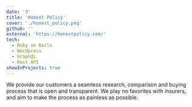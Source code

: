 ```yaml
---
date: '3'
title: 'Honest Policy'
cover: './honest_policy.png'
github: ''
external: 'https://honestpolicy.com/'
tech:
  - Ruby on Rails
  - Wordpress
  - GraphQL
  - Rest API
showInProjects: true
---
```


We provide our customers a seamless research, comparison and buying process that is open and transparent. We play no favorites with insurers, and aim to make the process as painless as possible.
